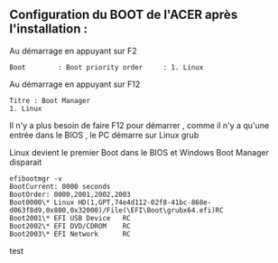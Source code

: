 ## Configuration du BOOT de l'ACER après l'installation :

Au démarrage en appuyant sur F2

	Boot        : Boot priority order     : 1. Linux

Au démarrage en appuyant sur F12

	Titre : Boot Manager
	1. Linux

Il n'y a plus besoin de faire F12 pour démarrer , comme il n'y a qu'une entrée dans le BIOS , le PC démarre sur Linux grub

Linux devient le premier Boot dans le BIOS et Windows Boot Manager disparait

	efibootmgr -v
	BootCurrent: 0000 seconds
	BootOrder: 0000,2001,2002,2003
	Boot0000\* Linux HD(1,GPT,74e4d112-02f8-41bc-868e-d063f8d9,0x800,0x32000)/File(\EFI\Boot\grubx64.efi)RC
	Boot2001\* EFI USB Device	RC
	Boot2002\* EFI DVD/CDROM	RC
	Boot2003\* EFI Network	    RC

test

